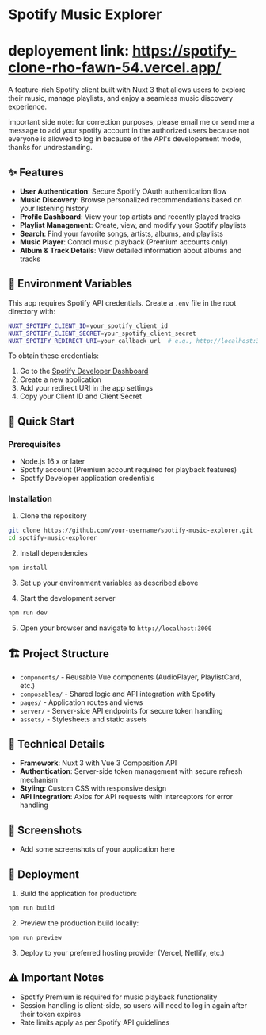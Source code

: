 # Spotify Music Explorer
# deployement link: https://spotify-clone-rho-fawn-54.vercel.app/

A feature-rich Spotify client built with Nuxt 3 that allows users to explore their music, manage playlists, and enjoy a seamless music discovery experience.

important side note: for correction purposes, please email me or send me a message to add your spotify account in the authorized users because not everyone is allowed to log in because of the API's developement mode, thanks for undrestanding.

## ✨ Features

- **User Authentication**: Secure Spotify OAuth authentication flow
- **Music Discovery**: Browse personalized recommendations based on your listening history
- **Profile Dashboard**: View your top artists and recently played tracks
- **Playlist Management**: Create, view, and modify your Spotify playlists
- **Search**: Find your favorite songs, artists, albums, and playlists
- **Music Player**: Control music playback (Premium accounts only)
- **Album & Track Details**: View detailed information about albums and tracks

## 🔐 Environment Variables

This app requires Spotify API credentials. Create a `.env` file in the root directory with:

```bash
NUXT_SPOTIFY_CLIENT_ID=your_spotify_client_id
NUXT_SPOTIFY_CLIENT_SECRET=your_spotify_client_secret
NUXT_SPOTIFY_REDIRECT_URI=your_callback_url  # e.g., http://localhost:3000/callback
```

To obtain these credentials:
1. Go to the [Spotify Developer Dashboard](https://developer.spotify.com/dashboard/applications)
2. Create a new application
3. Add your redirect URI in the app settings
4. Copy your Client ID and Client Secret

## 🚀 Quick Start

### Prerequisites
- Node.js 16.x or later
- Spotify account (Premium account required for playback features)
- Spotify Developer application credentials

### Installation

1. Clone the repository
```bash
git clone https://github.com/your-username/spotify-music-explorer.git
cd spotify-music-explorer
```

2. Install dependencies
```bash
npm install
```

3. Set up your environment variables as described above

4. Start the development server
```bash
npm run dev
```

5. Open your browser and navigate to `http://localhost:3000`

## 🏗️ Project Structure

- `components/` - Reusable Vue components (AudioPlayer, PlaylistCard, etc.)
- `composables/` - Shared logic and API integration with Spotify
- `pages/` - Application routes and views
- `server/` - Server-side API endpoints for secure token handling
- `assets/` - Stylesheets and static assets

## 🔧 Technical Details

- **Framework**: Nuxt 3 with Vue 3 Composition API
- **Authentication**: Server-side token management with secure refresh mechanism
- **Styling**: Custom CSS with responsive design
- **API Integration**: Axios for API requests with interceptors for error handling

## 📱 Screenshots

- Add some screenshots of your application here

## 🚀 Deployment

1. Build the application for production:
```bash
npm run build
```

2. Preview the production build locally:
```bash
npm run preview
```

3. Deploy to your preferred hosting provider (Vercel, Netlify, etc.)

## ⚠️ Important Notes

- Spotify Premium is required for music playback functionality
- Session handling is client-side, so users will need to log in again after their token expires
- Rate limits apply as per Spotify API guidelines

